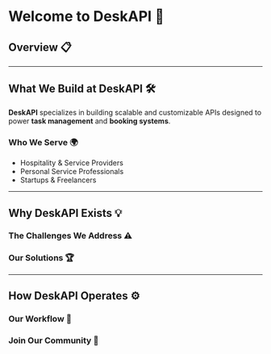 # Welcome to DeskAPI 🌟

## Overview 📋

---

## What We Build at DeskAPI 🛠️

**DeskAPI** specializes in building scalable and customizable APIs designed to power **task management** and **booking systems**.

### Who We Serve 🌍

- Hospitality & Service Providers
- Personal Service Professionals
- Startups & Freelancers

---

## Why DeskAPI Exists 💡

### The Challenges We Address ⚠️

### Our Solutions 🏆

---

## How DeskAPI Operates ⚙️

### Our Workflow 🔄

### Join Our Community 🤝
